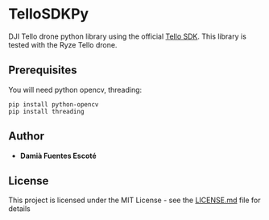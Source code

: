# TelloSDKPy
DJI Tello drone python library using the official [Tello SDK](https://dl-cdn.ryzerobotics.com/downloads/tello/20180910/Tello%20SDK%20Documentation%20EN_1.3.pdf). This library is tested with the Ryze Tello drone.

## Prerequisites

You will need python opencv, threading:

```
pip install python-opencv
pip install threading
```

## Author

* **Damià Fuentes Escoté** 


## License

This project is licensed under the MIT License - see the [LICENSE.md](LICENSE.md) file for details

